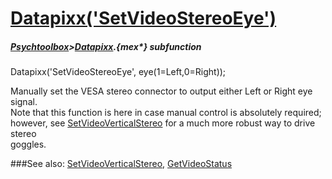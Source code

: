 # [Datapixx('SetVideoStereoEye')](Datapixx-SetVideoStereoEye) 
##### [Psychtoolbox](Psychtoolbox)>[Datapixx](Datapixx).{mex*} subfunction

Datapixx('SetVideoStereoEye', eye(1=Left,0=Right));

Manually set the VESA stereo connector to output either Left or Right eye  
signal.  
Note that this function is here in case manual control is absolutely required;  
however, see [SetVideoVerticalStereo](SetVideoVerticalStereo) for a much more robust way to drive stereo  
goggles.  
  


###See also:
[SetVideoVerticalStereo](Datapixx-SetVideoVerticalStereo), [GetVideoStatus](Datapixx-GetVideoStatus)
